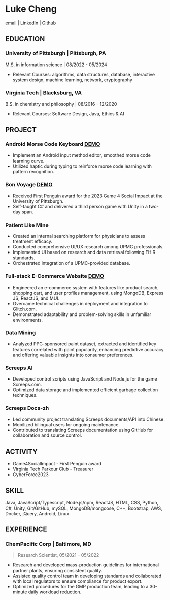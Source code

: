 # Luke Cheng

[email](mailto:LukeCheng@pitt.edu) | [LinkedIn](https://www.linkedin.com/in/luke-cheng/) | [Github](https://www.GitHub.com/Lujia-Cheng)

## EDUCATION

### University of Pittsburgh | Pittsburgh, PA

M.S. in information science | 08/2022 - 05/2024

- Relevant Courses: algorithms, data structures, database, interactive system design, machine learning, network, cryptography

### Virginia Tech | Blacksburg, VA

B.S. in chemistry and philosophy | 08/2016 – 12/2020

- Relevant Courses: Software Design, Java, Ethics & AI

## PROJECT

### Android Morse Code Keyboard [DEMO](https://github.com/Lujia-Cheng/MorseCodeIME)

- Implement an Android input method editor, smoothed morse code learning curve.
- Utilized haptic during typing to reinforce morse code learning with pattern recognition.

### Bon Voyage [DEMO](https://itch.io/jam/pitt-games-4-social-impact-2023/rate/2303857)

- Received First Penguin award for the 2023 Game 4 Social Impact at the University of Pittsburgh.
- Self-taught C# and delivered a third person game with Unity in a two-day span.

### Patient Like Mine

- Created an internal searching platform for physicians to assess treatment efficacy.
- Conducted comprehensive UI/UX research among UPMC professionals.
- Implemented UI based on research and data retrieval following FHIR standards.
- Orchestrated integration of a UPMC-provided database.

### Full-stack E-Commerce Website [DEMO](https://glitch.com/@a-plus-team/infsci-2560-final-project)

- Engineered an e-commerce system with features like product search, shopping cart, and user profiles management, using MongoDB, Express JS, ReactJS, and MUI.
- Overcame technical challenges in deployment and integration to Glitch.com.
- Demonstrated adaptability and problem-solving skills in unfamiliar environments.

### Data Mining

- Analyzed PPG-sponsored paint dataset, extracted and identified key features correlated with paint popularity, enhancing predictive accuracy and offering valuable insights into consumer preferences.

### Screeps AI

- Developed control scripts using JavaScript and Node.js for the game Screeps.com.
- Optimized data storage and implemented efficient garbage collection techniques.

### Screeps Docs-zh

- Led community project translating Screeps documents/API into Chinese.
- Mobilized bilingual users for ongoing maintenance.
- Contributed to translating Screeps documentation using GitHub for collaboration and source control.

## ACTIVITY

- Game4SocialImpact - First Penguin award
- Virginia Tech Parkour Club - Treasurer
- CyberForce2023

## SKILL

Java, JavaScript/Typescript, Node.js/npm, ReactJS, HTML, CSS, Python, C#, Unity, Git/GitHub, mySQL, MongoDB/mongoose, C++, Bootstrap, AWS, Docker, jQuery, Android, Linux

## EXPERIENCE

### ChemPacific Corp | Baltimore, MD

> Research Scientist, 05/2021 – 05/2022

- Research and developed mass-production guidelines for international partner plants, ensuring consistent quality.
- Assisted quality control team in developing standards and collaborated with local regulators to ensure compliance for product export.
- Optimized procedures for the GMP production team, leading to a 30-minute daily workload reduction.
